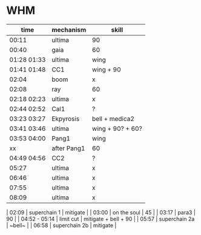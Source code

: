 # WHM
| time | mechanism | skill |
|---|---|---|
| 00:11 | ultima | 90 |
| 00:40 | gaia | 60 |
| 01:28 01:33 | ultima | wing |
| 01:41 01:48 | CC1 | wing + 90 |
| 02:04 | boom | x |
| 02:08 | ray | 60 |
| 02:18 02:23 | ultima | x |
| 02:44 02:52 | Cal1 | ? |
| 03:23 03:27 | Ekpyrosis | bell + medica2 |
| 03:41 03:46 | ultima | wing + 90? + 60? |
| 03:53 04:00 | Pang1 | wing |
| xx | after Pang1 | 60 |
| 04:49 04:56 | CC2 | ? | 
| 05:27 | ultima | x |
| 06:46 | ultima | x |
| 07:55 | ultima | x |
| 08:09 | ultima | x |

| 02:09 | superchain 1 | mitigate |
| 03:00 | on the soul  | 45 |
| 03:17 | para3  | 90 |
| 04:52 - 05:14 | limit cut | mitigate + bell + 90 |
| 05:57 | superchain 2a | ~bell~  |
| 06:58 | superchain 2b | mitigate |

